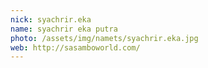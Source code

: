 ```yaml
---
nick: syachrir.eka
name: syachrir eka putra
photo: /assets/img/namets/syachrir.eka.jpg
web: http://sasamboworld.com/
---
```

